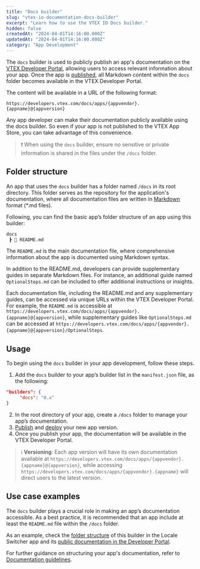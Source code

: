 ```yaml
---
title: "Docs builder"
slug: "vtex-io-documentation-docs-builder"
excerpt: "Learn how to use the VTEX IO Docs builder."
hidden: false
createdAt: "2024-04-01T14:16:00.000Z"
updatedAt: "2024-04-01T14:16:00.000Z"
category: "App Development"
---
```


The `docs` builder is used to publicly publish an app's documentation on the [VTEX Developer Portal](https://developers.vtex.com/), allowing users to access relevant information about your app. Once the app is [published](https://developers.vtex.com/docs/guides/vtex-io-documentation-publishing-an-app), all Markdown content within the `docs` folder becomes available in the VTEX Developer Portal.

The content will be available in a URL of the following format:

```text
https://developers.vtex.com/docs/apps/{appvendor}.{appname}@{appversion}
```

Any app developer can make their documentation publicly available using the docs builder. So even if your app is not published to the VTEX App Store, you can take advantage of this convenience.

>❗ When using the `docs` builder, ensure no sensitive or private information is shared in the files under the `/docs` folder.

## Folder structure

An app that uses the `docs` builder has a folder named `/docs` in its root directory. This folder serves as the repository for the application's documentation, where all documentation files are written in [Markdown](https://www.markdownguide.org/basic-syntax/) format (*.md files).

Following, you can find the basic app’s folder structure of an app using this builder:

```txt
docs
 ┣ 📄 README.md
```

The `README.md` is the main documentation file, where comprehensive information about the app is documented using Markdown syntax.

In addition to the README.md, developers can provide supplementary guides in separate Markdown files. For instance, an additional guide named `OptionalSteps.md` can be included to offer additional instructions or insights.

Each documentation file, including the README.md and any supplementary guides, can be accessed via unique URLs within the VTEX Developer Portal. For example, the `README.md` is accessible at `https://developers.vtex.com/docs/apps/{appvendor}.{appname}@{appversion}`, while supplementary guides like `OptionalSteps.md` can be accessed at `https://developers.vtex.com/docs/apps/{appvendor}.{appname}@{appversion}/OptionalSteps`.

## Usage

To begin using the `docs` builder in your app development, follow these steps.

1. Add the `docs` builder to your app’s builder list in the `manifest.json` file, as the following:

```json
"builders": {
     "docs": "0.x"
}
```

2. In the root directory of your app, create a `/docs` folder to manage your app’s documentation.
3. [Publish](https://developers.vtex.com/docs/guides/vtex-io-documentation-publishing-an-app) and [deploy](https://developers.vtex.com/docs/guides/vtex-io-documentation-deploying-the-app-stable-version) your new app version.
4. Once you publish your app, the documentation will be available in the VTEX Developer Portal.

>ℹ️ **Versioning**: Each app version will have its own documentation available at `https://developers.vtex.com/docs/apps/{appvendor}.{appname}@{appversion}`, while accessing `https://developers.vtex.com/docs/apps/{appvendor}.{appname}` will direct users to the latest version.

## Use case examples

The `docs` builder plays a crucial role in making an app’s documentation accessible. As a best practice, it is recommended that an app include at least the `README.md` file within the `/docs` folder.

As an example, check the [folder structure](https://github.com/vtex-apps/locale-switcher/tree/master/docs) of this builder in the Locale Switcher app and its [public documentation in the Developer Portal](https://developers.vtex.com/docs/apps/vtex.locale-switcher).

For further guidance on structuring your app's documentation, refer to [Documentation guidelines](https://developers.vtex.com/docs/guides/vtex-io-documentation-docs-guidelines).
